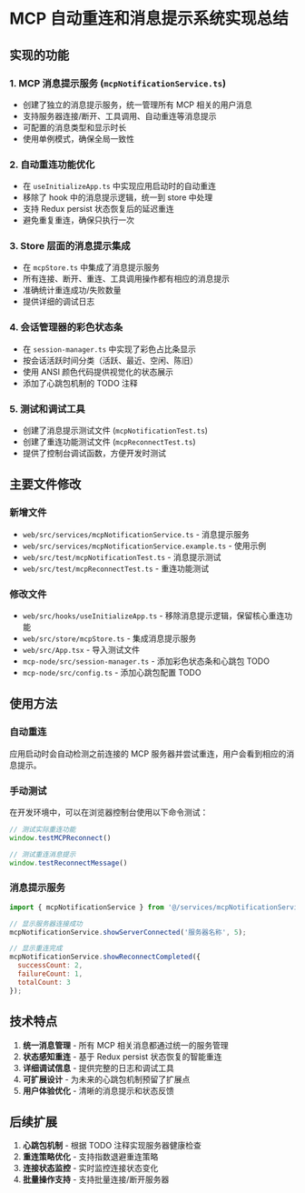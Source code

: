 # MCP 自动重连和消息提示系统实现总结

## 实现的功能

### 1. MCP 消息提示服务 (`mcpNotificationService.ts`)
- 创建了独立的消息提示服务，统一管理所有 MCP 相关的用户消息
- 支持服务器连接/断开、工具调用、自动重连等消息提示
- 可配置的消息类型和显示时长
- 使用单例模式，确保全局一致性

### 2. 自动重连功能优化
- 在 `useInitializeApp.ts` 中实现应用启动时的自动重连
- 移除了 hook 中的消息提示逻辑，统一到 store 中处理
- 支持 Redux persist 状态恢复后的延迟重连
- 避免重复重连，确保只执行一次

### 3. Store 层面的消息提示集成
- 在 `mcpStore.ts` 中集成了消息提示服务
- 所有连接、断开、重连、工具调用操作都有相应的消息提示
- 准确统计重连成功/失败数量
- 提供详细的调试日志

### 4. 会话管理器的彩色状态条
- 在 `session-manager.ts` 中实现了彩色占比条显示
- 按会话活跃时间分类（活跃、最近、空闲、陈旧）
- 使用 ANSI 颜色代码提供视觉化的状态展示
- 添加了心跳包机制的 TODO 注释

### 5. 测试和调试工具
- 创建了消息提示测试文件 (`mcpNotificationTest.ts`)
- 创建了重连功能测试文件 (`mcpReconnectTest.ts`)
- 提供了控制台调试函数，方便开发时测试

## 主要文件修改

### 新增文件
- `web/src/services/mcpNotificationService.ts` - 消息提示服务
- `web/src/services/mcpNotificationService.example.ts` - 使用示例
- `web/src/test/mcpNotificationTest.ts` - 消息提示测试
- `web/src/test/mcpReconnectTest.ts` - 重连功能测试

### 修改文件
- `web/src/hooks/useInitializeApp.ts` - 移除消息提示逻辑，保留核心重连功能
- `web/src/store/mcpStore.ts` - 集成消息提示服务
- `web/src/App.tsx` - 导入测试文件
- `mcp-node/src/session-manager.ts` - 添加彩色状态条和心跳包 TODO
- `mcp-node/src/config.ts` - 添加心跳包配置 TODO

## 使用方法

### 自动重连
应用启动时会自动检测之前连接的 MCP 服务器并尝试重连，用户会看到相应的消息提示。

### 手动测试
在开发环境中，可以在浏览器控制台使用以下命令测试：
```javascript
// 测试实际重连功能
window.testMCPReconnect()

// 测试重连消息提示
window.testReconnectMessage()
```

### 消息提示服务
```javascript
import { mcpNotificationService } from '@/services/mcpNotificationService';

// 显示服务器连接成功
mcpNotificationService.showServerConnected('服务器名称', 5);

// 显示重连完成
mcpNotificationService.showReconnectCompleted({
  successCount: 2,
  failureCount: 1,
  totalCount: 3
});
```

## 技术特点

1. **统一消息管理** - 所有 MCP 相关消息都通过统一的服务管理
2. **状态感知重连** - 基于 Redux persist 状态恢复的智能重连
3. **详细调试信息** - 提供完整的日志和调试工具
4. **可扩展设计** - 为未来的心跳包机制预留了扩展点
5. **用户体验优化** - 清晰的消息提示和状态反馈

## 后续扩展

1. **心跳包机制** - 根据 TODO 注释实现服务器健康检查
2. **重连策略优化** - 支持指数退避重连策略
3. **连接状态监控** - 实时监控连接状态变化
4. **批量操作支持** - 支持批量连接/断开服务器
